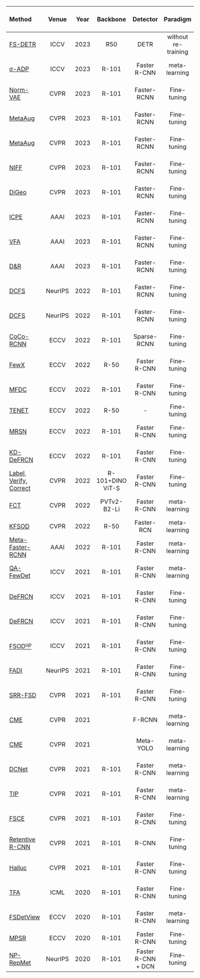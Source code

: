 | Method | Venue | Year| Backbone|Detector|Paradigm|Setting| Set1 1/2/3/5/10-shot |  Set2 1/2/3/5/10-shot | Set3 1/2/3/5/10-shot |Code|
| :-----|:-----:|:-----:|:---:|:---:|:----:|:-----|:-----:|:-----:|:----:|:-----|
[FS-DETR](https://openaccess.thecvf.com/content/ICCV2023/papers/Bulat_FS-DETR_Few-Shot_DEtection_TRansformer_with_Prompting_and_without_Re-Training_ICCV_2023_paper.pdf)|ICCV| 2023| R50 | DETR | without re-training| FSOD| 45.0 48.5 51.5 52.7 56.1| 37.3 41.3 43.4 46.6 49.0 | 43.8 47.1 50.6 52.1 56.9|[-]()
[σ-ADP](https://openaccess.thecvf.com/content/ICCV2023/papers/Du_s-Adaptive_Decoupled_Prototype_for_Few-Shot_Object_Detection_ICCV_2023_paper.pdf)| ICCV| 2023|R-101|Faster R-CNN|meta-learning|FSOD|35.9 40.3 49.8 56.8 65.1 | 25.6 30.3 41.7 41.8 50.3 | 33.9 35.6 43.5 47.1 55.9|[-]()|
[Norm-VAE](https://openaccess.thecvf.com/content/CVPR2023/papers/Xu_Generating_Features_With_Increased_Crop-Related_Diversity_for_Few-Shot_Object_Detection_CVPR_2023_paper.pdf)| CVPR| 2023|R-101| Faster-RCNN |Fine-tuning|FSOD|62.1 64.9 67.8 69.2 67.5| 39.9 46.8 54.4 54.2 53.6 |58.2 60.3 61.0 64.0 65.5|[-]()
[MetaAug](https://openaccess.thecvf.com/content/CVPR2023/papers/Demirel_Meta-Tuning_Loss_Functions_and_Data_Augmentation_for_Few-Shot_Object_Detection_CVPR_2023_paper.pdf) |CVPR| 2023|R-101| Faster-RCNN |Fine-tuning|gFSOD|66.7 69.3 69.8 72.2 72.1| 47.7 55.8 61.8 63.9 63.7 |64.9 65.8 66.2 69.7 70.2|[-]()
[MetaAug](https://openaccess.thecvf.com/content/CVPR2023/papers/Demirel_Meta-Tuning_Loss_Functions_and_Data_Augmentation_for_Few-Shot_Object_Detection_CVPR_2023_paper.pdf) |CVPR| 2023|R-101| Faster-RCNN |Fine-tuning|FSOD|58.4 62.4 63.2 67.6 67.7 | 34.0 43.1 51.0 53.6 54.0 | 55.1 56.6 57.3 62.6 63.7|[-]()
[NIFF](https://openaccess.thecvf.com/content/CVPR2023/papers/Guirguis_NIFF_Alleviating_Forgetting_in_Generalized_Few-Shot_Object_Detection_via_Neural_CVPR_2023_paper.pdf)|CVPR |2023| R-101| Faster-RCNN |Fine-tuning|gFSOD|75.6 76.5 76.7 77.4 76.9 | 70.0 71.4 73.9 74.4 74.0 |74.4 75.8 76.2 76.6 76.7|[-]()
[DiGeo](https://openaccess.thecvf.com/content/CVPR2023/papers/Ma_DiGeo_Discriminative_Geometry-Aware_Learning_for_Generalized_Few-Shot_Object_Detection_CVPR_2023_paper.pdf) |CVPR| 2023|  R-101| Faster-RCNN |Fine-tuning|gFSOD|69.7 70.6 72.4 75.4 76.1 | 67.5 68.4 71.4 71.6 73.6 |68.6 70.9 72.9 74.4 75.0|[PyTorch](https://github.com/Phoenix-V/DiGeo)
[ICPE](https://ojs.aaai.org/index.php/AAAI/article/view/25274/25046) |AAAI | 2023| R-101| Faster-RCNN |Fine-tuning|FSOD| 54.3 59.5 62.4 65.7 66.2| 33.5 40.1 48.7 51.7 52.5| 50.9 53.1 55.3 60.6 60.1|[PyTorch](https://github.com/lxn96/ICPE)|
[VFA](https://ojs.aaai.org/index.php/AAAI/article/view/25153/24925)| AAAI | 2023| R-101| Faster-RCNN |Fine-tuning|FSOD| 57.7 64.6 64.7 67.2 67.4 | 41.4 46.2 51.1 51.8 51.6 | 48.9  54.8 56.6 59.0 58.9| [PyTorch](https://github.com/csuhan/VFA)|
[D&R](https://ojs.aaai.org/index.php/AAAI/article/view/25216/24988) | AAAI | 2023| R-101| Faster-RCNN |Fine-tuning|gFSOD| 41.0 51.7 55.7 61.8 65.4 | 30.7 39.0 42.5 46.6 51.7 | 37.9 47.1 51.7 56.8 59.5|[PyTorch](https://github.com/ZYN-1101/DandR)
[DCFS](https://openreview.net/pdf?id=dVXO3Orjmxk)| NeurIPS | 2022| R-101| Faster-RCNN |Fine-tuning|FSOD| 56.6 59.6 62.9 65.6 62.5| 29.7 38.7 46.2 48.9 48.1| 47.9 51.9 53.3 56.1 59.4|[PyTorch](https://csgaobb.github.io/Projects/DCFS)|
[DCFS](https://openreview.net/pdf?id=dVXO3Orjmxk)| NeurIPS | 2022| R-101| Faster-RCNN |Fine-tuning|gFSOD|45.8 59.1 62.1 66.8 68.0| 31.8 41.7 46.6 50.3 53.7| 39.6 52.1 56.3 60.3 63.3|[PyTorch](https://csgaobb.github.io/Projects/DCFS)|
|[CoCo-RCNN](https://www.ecva.net/papers/eccv_2022/papers_ECCV/papers/136860056.pdf)| ECCV |2022|R-101|Sparse-RCNN| Fine-tuning |FSOD|33.5 44.2 50.2 57.5 63.3 | 25.3 31.0 39.6 43.8 50.1 | 24.8 36.9 42.8 50.8 57.7|[PyTorch](https://github.com/Phoenix-V/coco-rcnn)|
[FewX](https://www.ecva.net/papers/eccv_2022/papers_ECCV/papers/136790707.pdf)|ECCV|2022| R-50 |Faster R-CNN|Fine-tuning|FSOD|40.1 44.2 51.2 62.0 63.0| 33.3 33.1 42.3 46.3 52.3| 36.1 43.1 43.5 52.0 56.0|[PyTorch](https://github.com/fanq15/FewX)|
[MFDC](https://www.ecva.net/papers/eccv_2022/papers_ECCV/papers/136690569.pdf)|ECCV|2022| R-101 |Faster R-CNN|Fine-tuning|FSOD|63.4 66.3 67.7 69.4 68.1| 42.1 46.5 53.4 55.3 53.8 | 56.1 58.3 59.0 62.2 63.7|[PyTorch](https://github.com/WuShuang1998/MFDC)|
[TENET](https://www.ecva.net/papers/eccv_2022/papers_ECCV/papers/136800300.pdf)|ECCV|2022|R-50|-|Fine-tuning|FSOD|46.7 - 55.4 62.3 66.9| 40.3 - 44.7 49.3 52.1| 35.5 - 46.0 54.4 54.6 |[PyTorch](https://github.com/ZS123-lang/TENET)|
|[MRSN](https://www.ecva.net/papers/eccv_2022/papers_ECCV/papers/136800388.pdf)|ECCV|2022|R-101|Faster R-CNN|Fine-tuning|FSOD|47.6 48.6 57.8 61.9 62.6| 31.2 38.3 46.7 47.1 50.6| 35.5 30.9 45.6 54.4 57.4|[-](https://github.com/MMatx/MRSN)|
|[KD-DeFRCN](https://www.ecva.net/papers/eccv_2022/papers_ECCV/papers/136700279.pdf)|ECCV|2022|R-101|Faster R-CNN|Fine-tuning|FSOD|58.2 62.5 65.1  68.2 67.4| 37.6 45.6 52.0 54.6 53.2| 53.8 57.7 58.0 62.4 62.2 |-|
|[Label, Verify, Correct](https://openaccess.thecvf.com/content/CVPR2022/papers/Kaul_Label_Verify_Correct_A_Simple_Few_Shot_Object_Detection_Method_CVPR_2022_paper.pdf)| CVPR |2022|R-101+DINO ViT-S|Faster R-CNN|Fine-tuning|FSOD| 54.5 53.2 58.8 63.2 65.7| 32.8 29.2 50.7 49.8 50.6| 48.4 52.7 55.0 59.6 59.6|[PyTorch](https://github.com/prannaykaul/lvc)|
|[FCT](https://openaccess.thecvf.com/content/CVPR2022/papers/Han_Few-Shot_Object_Detection_With_Fully_Cross-Transformer_CVPR_2022_paper.pdf)| CVPR |2022|PVTv2-B2-Li| Faster R-CNN |meta-learning|FSOD|38.5 49.6 53.5 59.8 64.3| 25.9 34.2 40.1 44.9 47.4| 34.7 43.9 49.3 53.1 56.3|[PyTorch](https://github.com/GuangxingHan/FCT)|
|[KFSOD](https://openaccess.thecvf.com/content/CVPR2022/papers/Zhang_Kernelized_Few-Shot_Object_Detection_With_Efficient_Integral_Aggregation_CVPR_2022_paper.pdf)| CVPR |2022|R-50|Faster-RCN|meta-learning|FSOD|44.6 - 54.4 60.9 65.8 | 37.8 - 43.1 48.1 50.4 | 34.8 - 44.1 52.7 53.9|[-](https://github.com/ZS123-lang/KFSOD)|
|[Meta-Faster-RCNN](https://arxiv.org/abs/2104.07719)| AAAI |2022|R-101|Faster R-CNN| meta-learning|FSOD|43.0 54.5 60.6 66.1 65.4 |27.7 35.5 46.1 47.8 51.4 |40.6 46.4 53.4 59.9 58.6|[PyTorch](https://github.com/GuangxingHan/Meta-Faster-R-CNN)|
|[QA-FewDet](https://arxiv.org/abs/2112.09791)| ICCV |2021|R-101|Faster R-CNN| meta-learning|FSOD|42.4 51.9 55.7 62.6 63.4| 25.9 37.8 46.6 48.9 51.1| 35.2 42.9 47.8 54.8 53.5|[PyTorch](https://github.com/GuangxingHan/QA-FewDet)|
|[DeFRCN](https://openaccess.thecvf.com/content/ICCV2021/papers/Qiao_DeFRCN_Decoupled_Faster_R-CNN_for_Few-Shot_Object_Detection_ICCV_2021_paper.pdf) | ICCV | 2021|R-101|Faster R-CNN| Fine-tuning|FSOD|53.6 57.5 61.5 64.1 60.8 | 30.1 38.1 47.0 53.3 47.9 | 48.4 50.9 52.3 54.9 57.4|[PyTorch](https://github.com/er-muyue/DeFRCN)
|[DeFRCN](https://openaccess.thecvf.com/content/ICCV2021/papers/Qiao_DeFRCN_Decoupled_Faster_R-CNN_for_Few-Shot_Object_Detection_ICCV_2021_paper.pdf) | ICCV | 2021|R-101|Faster R-CNN| Fine-tuning|gFSOD|40.2 53.6 58.2  63.6 66.5 | 29.5 39.7 43.4 48.1 52.8 | 35.0 38.3 52.9 57.7 60.8|[PyTorch](https://github.com/er-muyue/DeFRCN)
|[FSOD$^{up}$](https://openaccess.thecvf.com/content/ICCV2021/papers/Wu_Universal-Prototype_Enhancing_for_Few-Shot_Object_Detection_ICCV_2021_paper.pdf)| ICCV |2021|R-101|Faster R-CNN|Fine-tuning|gFSOD|43.8 47.8 50.3 55.4 61.7 | 31.2 30.5 41.2 42.2 48.3| 35.5 39.7 43.9 50.6 53.5|[PyTorch](https://github.com/AmingWu/UP-FSOD)
|[FADI](https://proceedings.neurips.cc/paper/2021/file/8a1e808b55fde9455cb3d8857ed88389-Paper.pdf)| NeurIPS |2021|R-101|Faster R-CNN|Fine-tuning|gFSOD| 50.3 54.8 54.2 59.3 63.2|30.6 35.0 40.3 42.8 48.0 |45.7 49.7 49.1 55.0 59.6|[PyTorch](https://github.com/yhcao6/FADI)|
|[SRR-FSD](https://openaccess.thecvf.com/content/CVPR2021/papers/Zhu_Semantic_Relation_Reasoning_for_Shot-Stable_Few-Shot_Object_Detection_CVPR_2021_paper.pdf)|CVPR|2021|R-101|Faster R-CNN|Fine-tuning|FSOD| 47.8 50.5 51.3 55.2 56.8 |32.5 35.3 39.1 40.8 43.8 |40.1 41.5 44.3 46.9 46.4|-|
|[CME](https://openaccess.thecvf.com/content/CVPR2021/papers/Li_Beyond_Max-Margin_Class_Margin_Equilibrium_for_Few-Shot_Object_Detection_CVPR_2021_paper.pdf)|CVPR|2021||F-RCNN|meta-learning|gFSOD|41.5 47.5 50.4 58.2 60.9| 27.2 30.2 41.4 42.5 46.8 |34.3 39.6 45.1 48.3 51.5|[PyTorch](https://github.com/Bohao-Lee/CME)|
|[CME](https://openaccess.thecvf.com/content/CVPR2021/papers/Li_Beyond_Max-Margin_Class_Margin_Equilibrium_for_Few-Shot_Object_Detection_CVPR_2021_paper.pdf)|CVPR|2021||Meta-YOLO|meta-learning|gFSOD|17.8 26.1 31.5 44.8 47.5| 12.7 17.4 27.1 33.7 40.0| 15.7 27.4 30.7 44.9 48.8|[PyTorch](https://github.com/Bohao-Lee/CME)|
|[DCNet](https://openaccess.thecvf.com/content/CVPR2021/papers/Hu_Dense_Relation_Distillation_With_Context-Aware_Aggregation_for_Few-Shot_Object_Detection_CVPR_2021_paper.pdf)|CVPR|2021|R-101|Faster R-CNN|meta-learning|FSOD| 33.9 37.4 43.7 51.1 59.6 |23.2 24.8 30.6 36.7 46.6 |32.3 34.9 39.7 42.6 50.7|[](https://github.com/hzhupku/DCNet)|
|[TIP](https://openaccess.thecvf.com/content/CVPR2021/papers/Li_Transformation_Invariant_Few-Shot_Object_Detection_CVPR_2021_paper.pdf)|CVPR|2021|R-101|Faster R-CNN|meta-learning|FSOD|27.7 36.5 43.3 50.2 59.6| 22.7 30.1 33.8 40.9 46.9| 21.7 30.6 38.1 44.5 50.9|
|[FSCE](https://openaccess.thecvf.com/content/CVPR2021/papers/Sun_FSCE_Few-Shot_Object_Detection_via_Contrastive_Proposal_Encoding_CVPR_2021_paper.pdf)|CVPR|2021|R-101|Faster R-CNN |Fine-tuning|FSOD|32.9 44.0 46.8 52.9 59.7| 23.7 30.6 38.4 43.0 48.5 |22.6 33.4 39.5 47.3 54.0|[PyTorch](https://github.com/MegviiDetection/FSCE)|
|[Retentive R-CNN](https://openaccess.thecvf.com/content/CVPR2021/papers/Fan_Generalized_Few-Shot_Object_Detection_Without_Forgetting_CVPR_2021_paper.pdf)|CVPR|2021|R-101|R-CNN|Fine-tuning|gFSOD|71.3 72.3 72.1 74.0 74.6 | 66.8 68.4 70.2 70.7 71.5 |69.0 70.9 72.3 73.9 74.1|[PyTorch](https://github.com/Megvii-BaseDetection/GFSD)|
|[Halluc](https://openaccess.thecvf.com/content/CVPR2021/papers/Zhang_Hallucination_Improves_Few-Shot_Object_Detection_CVPR_2021_paper.pdf)|CVPR|2021|R-101|Faster R-CNN|Fine-tuning|FSOD|47.0 44.9 46.5 54.7 54.7 |26.3 31.8 37.4 37.4 41.2 |40.4 42.1 43.3 51.4 49.6|[-](https://github.com/pppplin/HallucFsDet)
|[TFA](https://arxiv.org/abs/2003.06957)| ICML|2020|R-101|Faster R-CNN|Fine-tuning|FSOD|39.8 36.1 44.7 55.7 56.0|23.5 26.9 34.1 35.1 39.1|30.8 34.8 42.8 49.5 49.8|[PyTorch](https://github.com/ucbdrive/few-shot-object-detection)|
|[FSDetView](https://www.ecva.net/papers/eccv_2020/papers_ECCV/papers/123620188.pdf)|ECCV|2020|R-101|Faster R-CNN |meta-learning|FSOD|24.2 35.3 42.2 49.1 57.4|21.6 24.6 31.9 37.0 45.7|21.2 30.0 37.2 43.8 49.6|[PyTorch](http://imagine.enpc.fr/~xiaoy/FSDetView/)
|[MPSR](https://arxiv.org/pdf/2007.09384.pdf)| ECCV |2020|R-101|Faster R-CNN| Fine-tuning|FSOD|41.7 - 51.4 55.2 61.8| 24.4 - 39.2 39.9 47.8|35.6 - 42.3 48.0 49.7|[PyTorch](https://github.com/jiaxi-wu/MPSR)|
|[NP-RepMet](https://arxiv.org/pdf/2010.11714.pdf)|NeurIPS|2020|R-101| Faster R-CNN + DCN|Fine-tuning|FSOD|37.8 40.3 41.7 47.3 49.4|41.6 43.0 43.4 47.4 49.1| 33.3 38.0 39.8 41.5 44.8|[MXNet](https://github.com/yang-yk/NP-RepMet)|